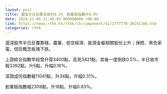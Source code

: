 ```yaml
---
layout: post
title: 滬指半日反覆高收約0.2%　創業板指數升0.8%
date: 2024-11-06 11:46:03.000000000 +08:00
link: https://news.rthk.hk/rthk/ch/component/k2/1777770-20241106.htm
categories: rthk
---
```


滬深股市半日反覆靠穩，農業、低空經濟、能源金屬相關股份上升；保險、黑色家電、信託概念板塊下跌。

上證綜合指數早段曾升穿3400點，高見3421點，其後一度倒跌0.5%，半日收市報3392點，升5點，升幅0.16%。

深證成份指數報11041點，升34點，升幅0.31%。

創業板指數報2308點，升18點，升幅0.83%。
